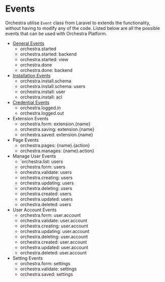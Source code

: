 # Events

Orchestra utilise `Event` class from Laravel to extends the functionality, without having to modify any of the code. 
Listed below are all the possible events that can be used with Orchestra Platform.

- [General Events](/bundocs/orchestra/events/general)
	- orchestra.started
	- orchestra.started: backend
	- orchestra.started: view
	- orchestra.done
	- orchestra.done: backend
- [Installation Events](/bundocs/orchestra/events/install)
	- orchestra.install.schema
	- orchestra.install.schema: users
	- orchestra.install: user
	- orchestra.install: acl
- [Credential Events](/bundocs/orchestra/events/credential)
	- orchestra.logged.in
	- orchestra.logged.out
- Extension Events
	- orchestra.form: extension.{name}
	- orchestra.saving: extension.{name}
	- orchestra.saved: extension.{name}
- Page Events
	- orchestra.pages: {name}.{action}
	- orchestra.manages: {name}.action}
- Manage User Events
	- `orchestra.list: users
	- orchestra.form: users
	- orchestra.validate: users
	- orchestra.creating: users
	- orchestra.updating: users
	- orchestra.deleting: users
	- orchestra.created: users
	- orchestra.updated: users
	- orchestra.deleted: users
- User Account Events
	- orchestra.form: user.account
	- orchestra.validate: user.account
	- orchestra.creating: user.account
	- orchestra.updating: user.account
	- orchestra.deleting: user.account
	- orchestra.created: user.account
	- orchestra.updated: user.account
	- orchestra.deleted: user.account
- Setting Events
	- orchestra.form: settings
	- orchestra.validate: settings
	- orchestra.saved: settings
